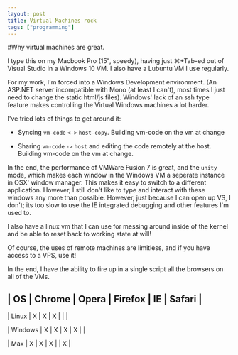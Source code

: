 ```yaml
---
layout: post
title: Virtual Machines rock
tags: ["programming"]
---
```


#Why virtual machines are great.

I type this on my Macbook Pro (15", speedy), having just &#8984;+Tab-ed out of Visual Studio in a Windows 10 VM. I also have a Lubuntu VM I use regularly.

For my work, I'm forced into a Windows Development environment. (An ASP.NET server incompatible with Mono (at least I can't), most times I just need to change the static html/js files). Windows' lack of an ssh type feature makes controlling the Virtual Windows machines a lot harder.

I've tried lots of things to get around it:

 - Syncing `vm-code` `<->` `host-copy`. Building vm-code on the vm at change

 - Sharing `vm-code` `->` `host` and editing the code remotely at the host. Building vm-code on the vm at change.

In the end, the performance of VMWare Fusion 7 is great, and the `unity` mode, which makes each window in the Windows VM a seperate instance in OSX' window manager. This makes it easy to switch to a different application. However, I still don't like to type and interact with these windows any more than possible. However, just because I can open up VS, I don't; its too slow to use the IE integrated debugging and other features I'm used to.

I also have a linux vm that I can use for messing around inside of the kernel and be able to reset back to working state at will!

Of course, the uses of remote machines are limitless, and if you have access to a VPS, use it!

In the end, I have the ability to fire up in a single script all the browsers on all of the VMs.

| OS | Chrome | Opera | Firefox | IE | Safari |
-----------------
| Linux | X | X | X | | |

| Windows | X | X | X | X | |

| Max | X | X | X | | X |
